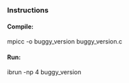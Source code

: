 ### Instructions

#### Compile:
mpicc -o buggy_version buggy_version.c

#### Run:
ibrun -np 4 buggy_version

